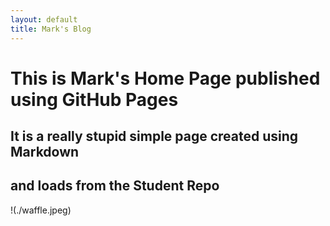 ```yaml
---
layout: default
title: Mark's Blog
---
```



# This is Mark's Home Page published using GitHub Pages
## It is a really stupid simple page created using Markdown
## and loads from the Student Repo

!(./waffle.jpeg)